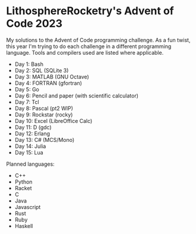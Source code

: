 # LithosphereRocketry's Advent of Code 2023

My solutions to the Advent of Code programming challenge. As a fun twist, this
year I'm trying to do each challenge in a different programming language. Tools
and compilers used are listed where applicable.

* Day 1: Bash
* Day 2: SQL (SQLite 3)
* Day 3: MATLAB (GNU Octave)
* Day 4: FORTRAN (gfortran)
* Day 5: Go
* Day 6: Pencil and paper (with scientific calculator)
* Day 7: Tcl
* Day 8: Pascal (pt2 WIP)
* Day 9: Rockstar (rocky)
* Day 10: Excel (LibreOffice Calc)
* Day 11: D (gdc)
* Day 12: Erlang
* Day 13: C# (MCS/Mono)
* Day 14: Julia
* Day 15: Lua

Planned languages:
* C++
* Python
* Racket
* C
* Java
* Javascript
* Rust
* Ruby
* Haskell
